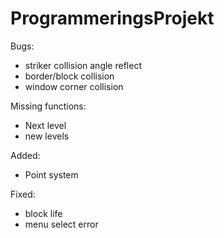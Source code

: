 # ProgrammeringsProjekt

Bugs:
- striker collision angle reflect
- border/block collision
- window corner collision

Missing functions:
- Next level 
- new levels

Added:
- Point system

Fixed:
- block life
- menu select error

